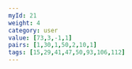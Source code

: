 ```yaml
---
myId: 21
weight: 4
category: user
value: [73,3,-1,1]
pairs: [1,30,1,50,2,10,1]
tags: [15,29,41,47,50,93,106,112]
---
```

